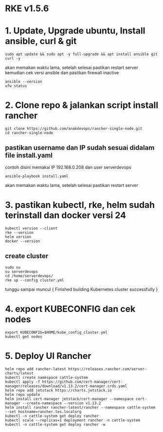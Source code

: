 #  RKE v1.5.6



# 1. Update, Upgrade ubuntu, Install ansible, curl & git

```
sudo apt update && sudo apt -y full-upgrade && apt install ansible git curl -y
```

akan memakan waktu lama, setelah selesai pastikan restart server kemudian cek versi ansible dan pastikan firewall inactive


```
ansible --version
ufw status
```

# 2. Clone repo & jalankan script install rancher

```
git clone https://github.com/anakdevops/rancher-single-node.git
cd rancher-single-node
```
## pastikan username dan IP sudah sesuai didalam file install.yaml
contoh disini memakai IP 192.168.0.208 dan user serverdevops

```
ansible-playbook install.yaml
```
akan memakan waktu lama, setelah selesai pastikan restart server


# 3. pastikan kubectl, rke, helm sudah terinstall dan docker versi 24

```
kubectl version --client
rke --version
helm version
docker --version
```
## create cluster

```
sudo su
su serverdevops
cd /home/serverdevops/
rke up --config cluster.yml
```

tunggu sampai muncul { Finished building Kubernetes cluster successfully }


# 4. export KUBECONFIG dan cek nodes

```
export KUBECONFIG=$HOME/kube_config_cluster.yml
kubectl get nodes
```

# 5. Deploy UI Rancher

```
helm repo add rancher-latest https://releases.rancher.com/server-charts/latest
kubectl create namespace cattle-system
kubectl apply -f https://github.com/cert-manager/cert-manager/releases/download/v1.13.2/cert-manager.crds.yaml
helm repo add jetstack https://charts.jetstack.io
helm repo update
helm install cert-manager jetstack/cert-manager --namespace cert-manager --create-namespace --version v1.13.2
helm install rancher rancher-latest/rancher --namespace cattle-system --set hostname=rancher.tes.localorg
kubectl -n cattle-system get deploy rancher
kubectl scale --replicas=1 deployment rancher -n cattle-system
kubectl -n cattle-system get deploy rancher -w
```
